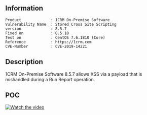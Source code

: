 Information
---
```
Product             : 1CRM On-Premise Software
Vulnerability Name  : Stored Cross Site Scripting
version             : 8.5.7
Fixed on            : 8.5.10
Test on             : CentOS 7.6.1810 (Core)
Reference           : https://1crm.com
CVE-Number          : CVE-2019-14221
```

Description
---
1CRM On-Premise Software 8.5.7 allows XSS via a payload that is mishandled during a Run Report operation.

POC
---
[![Watch the video](https://i9.ytimg.com/vi/hfqgPatMLRc/mq2.jpg?sqp=COSPh-oF&rs=AOn4CLAWLlJ5EvI4p5RKPnlxuFgMWcWXKA)](https://youtu.be/hfqgPatMLRc)
